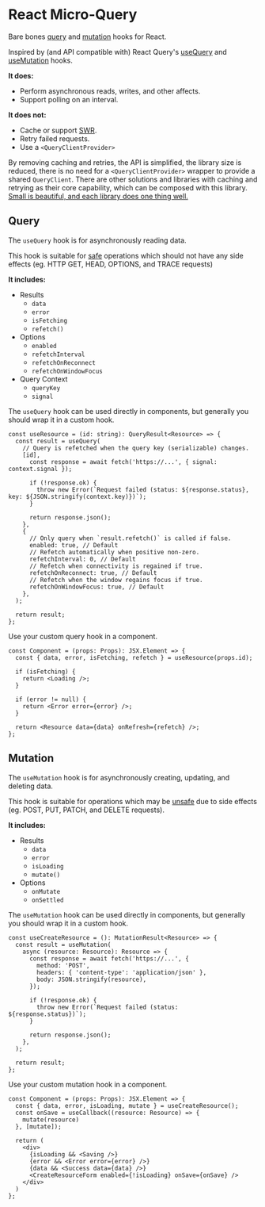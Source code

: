 # React Micro-Query

Bare bones [query](#query) and [mutation](#mutation) hooks for React.

Inspired by (and API compatible with) React Query's [useQuery](https://tanstack.com/query/v4/docs/reference/useQuery) and [useMutation](https://tanstack.com/query/v4/docs/reference/useMutation) hooks.

**It does:**

- Perform asynchronous reads, writes, and other affects.
- Support polling on an interval.

**It does not:**

- Cache or support [SWR](https://www.toptal.com/react-hooks/stale-while-revalidate).
- Retry failed requests.
- Use a `<QueryClientProvider>` 

By removing caching and retries, the API is simplified, the library size is reduced, there is no need for a `<QueryClientProvider>` wrapper to provide a shared `QueryClient`. There are other solutions and libraries with caching and retrying as their core capability, which can be composed with this library. [Small is beautiful, and each library does one thing well.](https://opensource.com/business/15/2/how-linux-philosophy-affects-you)

## Query

The `useQuery` hook is for asynchronously reading data.

This hook is suitable for [safe](https://developer.mozilla.org/en-US/docs/Glossary/Safe/HTTP) operations which should not have any side effects (eg. HTTP GET, HEAD, OPTIONS, and TRACE requests)

**It includes:**

- Results
  - `data`
  - `error`
  - `isFetching`
  - `refetch()`
- Options
  - `enabled`
  - `refetchInterval`
  - `refetchOnReconnect`
  - `refetchOnWindowFocus`
- Query Context
  - `queryKey`
  - `signal`

The `useQuery` hook can be used directly in components, but generally you should wrap it in a custom hook.

```tsx
const useResource = (id: string): QueryResult<Resource> => {
  const result = useQuery(
    // Query is refetched when the query key (serializable) changes.
    [id],
      const response = await fetch('https://...', { signal: context.signal });

      if (!response.ok) {
        throw new Error(`Request failed (status: ${response.status}, key: ${JSON.stringify(context.key)})`);
      }

      return response.json();
    },
    {
      // Only query when `result.refetch()` is called if false.
      enabled: true, // Default
      // Refetch automatically when positive non-zero.
      refetchInterval: 0, // Default
      // Refetch when connectivity is regained if true.
      refetchOnReconnect: true, // Default
      // Refetch when the window regains focus if true.
      refetchOnWindowFocus: true, // Default
    },
  );

  return result;
};
```

Use your custom query hook in a component.

```tsx
const Component = (props: Props): JSX.Element => {
  const { data, error, isFetching, refetch } = useResource(props.id);

  if (isFetching) {
    return <Loading />;
  }

  if (error != null) {
    return <Error error={error} />;
  }

  return <Resource data={data} onRefresh={refetch} />;
};
```

## Mutation

The `useMutation` hook is for asynchronously creating, updating, and deleting data.

This hook is suitable for operations which may be [unsafe](https://developer.mozilla.org/en-US/docs/Glossary/Safe/HTTP) due to side effects (eg. POST, PUT, PATCH, and DELETE requests).

**It includes:**

- Results
  - `data`
  - `error`
  - `isLoading`
  - `mutate()`
- Options
  - `onMutate`
  - `onSettled`

The `useMutation` hook can be used directly in components, but generally you should wrap it in a custom hook.

```tsx
const useCreateResource = (): MutationResult<Resource> => {
  const result = useMutation(
    async (resource: Resource): Resource => {
      const response = await fetch('https://...', {
        method: 'POST',
        headers: { 'content-type': 'application/json' },
        body: JSON.stringify(resource),
      });

      if (!response.ok) {
        throw new Error(`Request failed (status: ${response.status})`);
      }

      return response.json();
    },
  );

  return result;
};
```

Use your custom mutation hook in a component.

```tsx
const Component = (props: Props): JSX.Element => {
  const { data, error, isLoading, mutate } = useCreateResource();
  const onSave = useCallback((resource: Resource) => {
    mutate(resource)
  }, [mutate]);

  return (
    <div>
      {isLoading && <Saving />}
      {error && <Error error={error} />}
      {data && <Success data={data} />}
      <CreateResourceForm enabled={!isLoading} onSave={onSave} />
    </div>
  )
};
```
